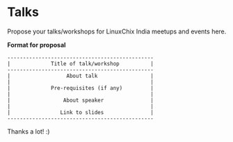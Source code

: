 # Talks


Propose your talks/workshops for LinuxChix India meetups and events here.


**Format for proposal**


```
-----------------------------------------------
|             Title of talk/workshop          |
-----------------------------------------------
|                  About talk                 |
|                                             |
|             Pre-requisites (if any)         | 
|                                             |
|                 About speaker               |
|                                             |
|                Link to slides               |
-----------------------------------------------
```

Thanks a lot! :)
